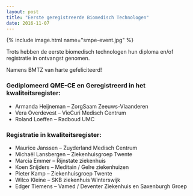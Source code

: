 ```yaml
---
layout: post
title: "Eerste geregistreerde Biomedisch Technologen"
date: 2016-11-07
---
```


{% include image.html name="smpe-event.jpg" %}


Trots hebben de eerste biomedisch technologen hun diploma en/of registratie in ontvangst genomen.

Namens BMTZ van harte gefeliciteerd!

### Gediplomeerd QME-CE en Geregistreerd in het kwaliteitsregister:
* Armanda Heijneman –  ZorgSaam Zeeuws-Vlaanderen
* Vera Overdevest  – VieCuri Medisch Centrum
* Roland Loeffen  – Radboud UMC

### Registratie in kwaliteitsregister:

* Maurice Janssen  – Zuyderland Medisch Centrum
* Michaël Lansbergen –  Ziekenhuisgroep Twente
* Marcia Emmer  – Rijnstate ziekenhuis
* Koen Snijders  – Meditain / Gelre ziekenhuizen
* Pieter Kamp  – Ziekenhuisgroep Twente
* Wilco Kleine – SKB ziekenhuis Winterswijk
* Edger Tiemens  – Vamed / Deventer Ziekenhuis en Saxenburgh Groep
